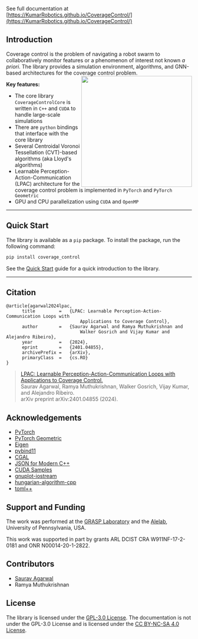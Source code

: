 See full documentation at [https://KumarRobotics.github.io/CoverageControl/](https://KumarRobotics.github.io/CoverageControl/)

## Introduction

Coverage control is the problem of navigating a robot swarm to collaboratively monitor features or a phenomenon of interest not known _a priori_.
The library provides a simulation environment, algorithms, and GNN-based architectures for the coverage control problem.  
<img align="right" width="300" src="https://github.com/KumarRobotics/CoverageControl/raw/main/doc/graphics/LPAC.gif">

**Key features:**  
- The core library `CoverageControlCore` is written in `C++` and `CUDA` to handle large-scale simulations
- There are `python` bindings that interface with the core library
- Several Centroidal Voronoi Tessellation (CVT)-based algorithms (aka Lloyd's algorithms)
- Learnable Perception-Action-Communication (LPAC) architecture for the coverage control problem is implemented in `PyTorch` and `PyTorch Geometric`
- GPU and CPU parallelization using `CUDA` and `OpenMP`

---
## Quick Start
The library is available as a `pip` package. To install the package, run the following command:
```bash
pip install coverage_control
```

See the [Quick Start](https://kumarrobotics.github.io/CoverageControl/quick_start.html) guide for a quick introduction to the library.

---

## Citation
```
@article{agarwal2024lpac,
      title         =   {LPAC: Learnable Perception-Action-Communication Loops with
                            Applications to Coverage Control}, 
      author        =   {Saurav Agarwal and Ramya Muthukrishnan and 
                            Walker Gosrich and Vijay Kumar and Alejandro Ribeiro},
      year          =   {2024},
      eprint        =   {2401.04855},
      archivePrefix =   {arXiv},
      primaryClass  =   {cs.RO}
}
```
  
> [LPAC: Learnable Perception-Action-Communication Loops with Applications to Coverage Control.](https://doi.org/10.48550/arXiv.2401.04855)  
> Saurav Agarwal, Ramya Muthukrishnan, Walker Gosrich, Vijay Kumar, and Alejandro Ribeiro.  
> arXiv preprint arXiv:2401.04855 (2024).


## Acknowledgements
- [PyTorch](https://pytorch.org/)
- [PyTorch Geometric](https://pytorch-geometric.readthedocs.io/en/latest/)
- [Eigen](http://eigen.tuxfamily.org/index.php?title=Main_Page)
- [pybind11](https://pybind11.readthedocs.io/en/stable/)
- [CGAL](https://www.cgal.org/)
- [JSON for Modern C++](https://github.com/nlohmann/json)
- [CUDA Samples](https://github.com/NVIDIA/cuda-samples)
- [gnuplot-iostream](http://stahlke.org/dan/gnuplot-iostream/)
- [hungarian-algorithm-cpp](https://github.com/mcximing/hungarian-algorithm-cpp)
- [toml++](https://marzer.github.io/tomlplusplus/index.html)


## Support and Funding
The work was performed at the [GRASP Laboratory](https://www.grasp.upenn.edu/) and the [Alelab](https://alelab.seas.upenn.edu/), University of Pennsylvania, USA.

This work was supported in part by grants ARL DCIST CRA W911NF-17-2-0181 and ONR N00014-20-1-2822.


## Contributors
- [Saurav Agarwal](https://www.saurav.fyi/)
- Ramya Muthukrishnan


## License
The library is licensed under the [GPL-3.0 License](https://www.gnu.org/licenses/gpl-3.0.html).
The documentation is not under the GPL-3.0 License and is licensed under the [CC BY-NC-SA 4.0 License](https://creativecommons.org/licenses/by-nc-sa/4.0/).
